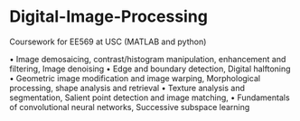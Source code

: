 # Digital-Image-Processing
Coursework for EE569 at USC (MATLAB and python)

•	Image demosaicing, contrast/histogram manipulation, enhancement and filtering, Image denoising 
•	Edge and boundary detection, Digital halftoning 
•	Geometric image modification and image warping, Morphological processing, shape analysis and retrieval
•	Texture analysis and segmentation, Salient point detection and image matching,
•	Fundamentals of convolutional neural networks, Successive subspace learning 


